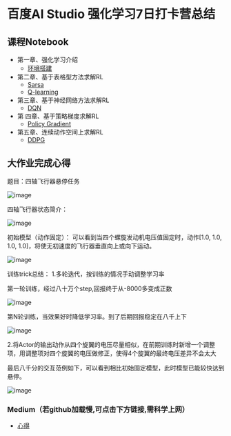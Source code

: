 # 百度AI Studio 强化学习7日打卡营总结
## 课程Notebook
+ 第一章、强化学习介绍
    + [环境搭建](https://nbviewer.jupyter.org/github/RonaldJEN/PaddlePaddle_RL_Class/blob/master/notebook/lesson1_MakeEnv.ipynb)
+ 第二章、基于表格型方法求解RL
    + [Sarsa](https://nbviewer.jupyter.org/github/RonaldJEN/PaddlePaddle_RL_Class/blob/master/notebook/lesson2.1_Sarsa.ipynb)
    + [Q-learning](https://nbviewer.jupyter.org/github/RonaldJEN/PaddlePaddle_RL_Class/blob/master/notebook/lesson2.2_Qlearning.ipynb)
+ 第三章、基于神经网络方法求解RL
    + [DQN](https://nbviewer.jupyter.org/github/RonaldJEN/PaddlePaddle_RL_Class/blob/master/notebook/lesson3_DQN.ipynb)
+ 第 四章、基于策略梯度求解RL
    + [Policy Gradient](https://nbviewer.jupyter.org/github/RonaldJEN/PaddlePaddle_RL_Class/blob/master/notebook/lesson4_PG.ipynb)
+ 第五章、连续动作空间上求解RL
    + [DDPG](https://nbviewer.jupyter.org/github/RonaldJEN/PaddlePaddle_RL_Class/blob/master/notebook/lesson5_FinalHW.ipynb)

## 大作业完成心得
题目：四轴飞行器悬停任务

![image](https://github.com/RonaldJEN/PaddlePaddle_RL_Class/blob/master/pic/1.jpg)

四轴飞行器状态简介：

![image](https://github.com/RonaldJEN/PaddlePaddle_RL_Class/blob/master/pic/2.jpg)

初始模型（动作固定）：
可以看到当四个螺旋发动机电压值固定时，动作[1.0, 1.0, 1.0, 1.0]，将使无初速度的飞行器垂直向上或向下运动。

![image](https://github.com/RonaldJEN/PaddlePaddle_RL_Class/blob/master/pic/3.gif)

训练trick总结：
1.多轮迭代，按训练的情况手动调整学习率

第一轮训练，经过八十万个step,回报终于从-8000多变成正数

![image](https://github.com/RonaldJEN/PaddlePaddle_RL_Class/blob/master/pic/4.jpg)

第N轮训练，当效果好时降低学习率。到了后期回报稳定在八千上下

![image](https://github.com/RonaldJEN/PaddlePaddle_RL_Class/blob/master/pic/5.jpg)

2.将Actor的输出动作从四个旋翼的电压尽量相似，在前期训练时新增一个调整项，用调整项对四个旋翼的电压做修正，使得4个旋翼的最终电压差异不会太大

最后八千分的交互范例如下，可以看到相比初始固定模型，此时模型已能较快达到悬停。

![image](https://github.com/RonaldJEN/PaddlePaddle_RL_Class/blob/master/pic/6.gif)

### Medium（若github加载慢,可点击下方链接,需科学上网）
- [心得](https://medium.com/@cfddbddcd/%E7%99%BE%E5%BA%A6%E5%BC%BA%E5%8C%96%E5%AD%A6%E4%B9%A0%E6%89%93%E5%8D%A1%E8%90%A5%E6%80%BB%E7%BB%93-by%E7%86%8A%E6%9C%AC%E7%86%8A-1a410d8f4b41)
